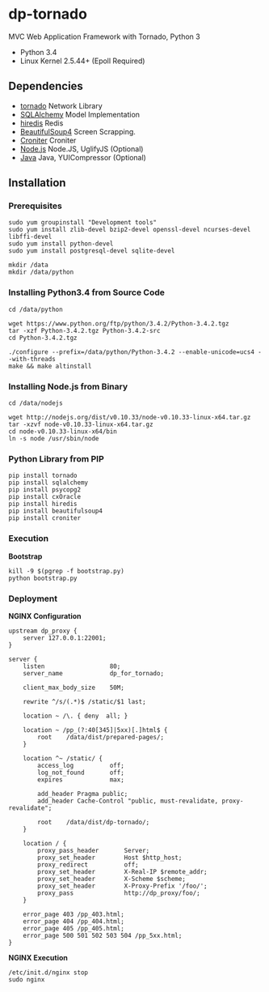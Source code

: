 # dp-tornado

MVC Web Application Framework with Tornado, Python 3

* Python 3.4
* Linux Kernel 2.5.44+ (Epoll Required)

## Dependencies

* [tornado](http://www.tornadoweb.org) Network Library
* [SQLAlchemy](http://www.sqlalchemy.org) Model Implementation
* [hiredis](https://pypi.python.org/pypi/hiredis) Redis
* [BeautifulSoup4](http://www.crummy.com/software/BeautifulSoup/bs4) Screen Scrapping.
* [Croniter](https://pypi.python.org/pypi/croniter/) Croniter
* [Node.js](http://www.nodejs.org) Node.JS, UglifyJS (Optional)
* [Java](http://www.java.com) Java, YUICompressor (Optional)


## Installation

### Prerequisites

	sudo yum groupinstall "Development tools"
	sudo yum install zlib-devel bzip2-devel openssl-devel ncurses-devel libffi-devel
	sudo yum install python-devel
	sudo yum install postgresql-devel sqlite-devel

	mkdir /data
	mkdir /data/python

### Installing Python3.4 from Source Code

	cd /data/python

	wget https://www.python.org/ftp/python/3.4.2/Python-3.4.2.tgz
	tar -xzf Python-3.4.2.tgz Python-3.4.2-src
	cd Python-3.4.2.tgz

	./configure --prefix=/data/python/Python-3.4.2 --enable-unicode=ucs4 --with-threads
	make && make altinstall

### Installing Node.js from Binary

	cd /data/nodejs
	
	wget http://nodejs.org/dist/v0.10.33/node-v0.10.33-linux-x64.tar.gz
	tar -xzvf node-v0.10.33-linux-x64.tar.gz
	cd node-v0.10.33-linux-x64/bin
	ln -s node /usr/sbin/node

### Python Library from PIP

	pip install tornado
	pip install sqlalchemy
	pip install psycopg2
	pip install cxOracle
	pip install hiredis
	pip install beautifulsoup4
	pip install croniter

### Execution

**Bootstrap**

	kill -9 $(pgrep -f bootstrap.py)
	python bootstrap.py

### Deployment

**NGINX Configuration**

	upstream dp_proxy {
		server 127.0.0.1:22001;
	}
	
	server {
		listen                  80;
		server_name             dp_for_tornado;
		
		client_max_body_size    50M;
		
		rewrite ^/s/(.*)$ /static/$1 last;
		
		location ~ /\. { deny  all; }
		
		location ~ /pp_(?:40[345]|5xx)[.]html$ {
			root    /data/dist/prepared-pages/;
		}
		
		location ^~ /static/ {
			access_log          off;
			log_not_found       off;
			expires             max;
			
			add_header Pragma public;
			add_header Cache-Control "public, must-revalidate, proxy-revalidate";
			
			root    /data/dist/dp-tornado/;
		}
		
		location / {
			proxy_pass_header       Server;
			proxy_set_header        Host $http_host;
			proxy_redirect          off;
			proxy_set_header        X-Real-IP $remote_addr;
			proxy_set_header        X-Scheme $scheme;
			proxy_set_header        X-Proxy-Prefix '/foo/';
			proxy_pass              http://dp_proxy/foo/;
		}
		
		error_page 403 /pp_403.html;
		error_page 404 /pp_404.html;
		error_page 405 /pp_405.html;
		error_page 500 501 502 503 504 /pp_5xx.html;
	}

**NGINX Execution**

	/etc/init.d/nginx stop
	sudo nginx